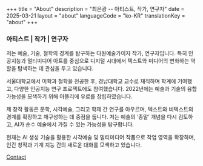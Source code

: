 +++
title = "About"
description = "최은광 -- 아티스트, 작가, 연구자"
date = 2025-03-21
layout = "about"
languageCode = "ko-KR"
translationKey = "about"
+++

### 아티스트 | 작가 | 연구자

저는 예술, 기술, 철학의 경계를 탐구하는 다원예술가이자 작가, 연구자입니다. 특히 인공지능과 멀티미디어 아트를 중심으로 디지털 시대에서 텍스트와 미디어의 변화하는 역할을 탐색하는 데 관심을 두고 있습니다.

서울대학교에서 미학과 철학을 전공한 후, 경남대학교 교수로 재직하며 학계에 기여했고, 다양한 인공지능 연구 프로젝트에도 참여했습니다. 2022년에는 예술과 기술의 융합 가능성을 모색하기 위해 아뜰리에 유로를 창립하였습니다.

제 창작 활동은 문학, 시각예술, 그리고 학제 간 연구를 아우르며, 텍스트와 비텍스트의 경계를 확장하고 재구성하는 데 중점을 둡니다. 저는 예술의 ‘종말’ 개념을 다시 검토하고, AI가 순수 예술에서 가질 수 있는 가능성을 탐구합니다.

현재는 AI 생성 기술을 활용한 시각예술 및 멀티미디어 작품으로 작업 영역을 확장하며, 인간 창작과 기계 지능 간의 새로운 대화를 모색하고 있습니다.

<a href="https://contact.eunkwangchoi.com/ko" target="_blank" onclick="var width = 1200; var height = 800; var left = (screen.width - width) / 2; var top = (screen.height - height) / 2; if (screen.width > 768) { window.open(this.href, '_blank', 'width=' + width + ',height=' + height + ',top=' + top + ',left=' + left); } else { window.open(this.href, '_blank'); } return false;">
    Contact
</a>